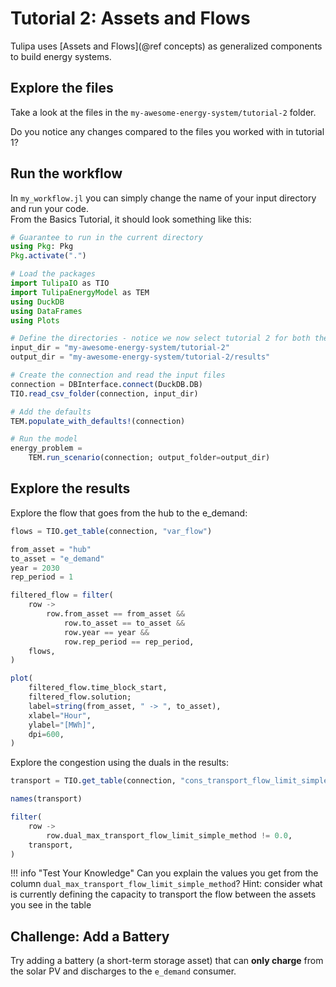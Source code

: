 # Tutorial 2: Assets and Flows

Tulipa uses [Assets and Flows](@ref concepts) as generalized components to build energy systems.

## Explore the files

Take a look at the files in the `my-awesome-energy-system/tutorial-2` folder.

Do you notice any changes compared to the files you worked with in tutorial 1?

## Run the workflow

In `my_workflow.jl` you can simply change the name of your input directory and run your code.\
From the Basics Tutorial, it should look something like this:

```julia
# Guarantee to run in the current directory
using Pkg: Pkg
Pkg.activate(".")

# Load the packages
import TulipaIO as TIO
import TulipaEnergyModel as TEM
using DuckDB
using DataFrames
using Plots

# Define the directories - notice we now select tutorial 2 for both the input and output directory
input_dir = "my-awesome-energy-system/tutorial-2"
output_dir = "my-awesome-energy-system/tutorial-2/results"

# Create the connection and read the input files
connection = DBInterface.connect(DuckDB.DB)
TIO.read_csv_folder(connection, input_dir)

# Add the defaults
TEM.populate_with_defaults!(connection)

# Run the model
energy_problem =
    TEM.run_scenario(connection; output_folder=output_dir)
```

## Explore the results

Explore the flow that goes from the hub to the e_demand:

```julia
flows = TIO.get_table(connection, "var_flow")

from_asset = "hub"
to_asset = "e_demand"
year = 2030
rep_period = 1

filtered_flow = filter(
    row ->
        row.from_asset == from_asset &&
            row.to_asset == to_asset &&
            row.year == year &&
            row.rep_period == rep_period,
    flows,
)

plot(
    filtered_flow.time_block_start,
    filtered_flow.solution;
    label=string(from_asset, " -> ", to_asset),
    xlabel="Hour",
    ylabel="[MWh]",
    dpi=600,
)
```

Explore the congestion using the duals in the results:

```julia
transport = TIO.get_table(connection, "cons_transport_flow_limit_simple_method")

names(transport)

filter(
    row ->
        row.dual_max_transport_flow_limit_simple_method != 0.0,
    transport,
)
```

!!! info "Test Your Knowledge"
    Can you explain the values you get from the column `dual_max_transport_flow_limit_simple_method`?
    Hint: consider what is currently defining the capacity to transport the flow between the assets you see in the table

## Challenge: Add a Battery

Try adding a battery (a short-term storage asset) that can **only charge** from the solar PV and discharges to the `e_demand` consumer.
